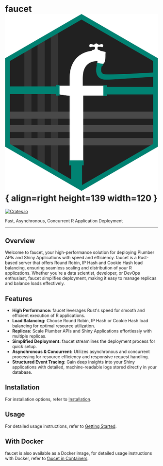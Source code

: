 # faucet ![logo](figures/faucet.png){ align=right height=139 width=120 }

<!-- badges: start -->
[![Crates.io](https://img.shields.io/crates/v/faucet-server.svg)](https://crates.io/crates/faucet-server)
<!-- badges: end -->

Fast, Asynchronous, Concurrent R Application Deployment

---

## Overview

Welcome to faucet, your high-performance solution for deploying Plumber APIs and Shiny Applications with speed and efficiency. faucet is a Rust-based server that offers Round Robin, IP Hash and Cookie Hash load balancing, ensuring seamless scaling and distribution of your R applications. Whether you're a data scientist, developer, or DevOps enthusiast, faucet simplifies deployment, making it easy to manage replicas and balance loads effectively.

## Features

- **High Performance:** faucet leverages Rust's speed for smooth and efficient execution of R applications.
- **Load Balancing:** Choose Round Robin, IP Hash or Cookie Hash load balancing for optimal resource utilization.
- **Replicas:** Scale Plumber APIs and Shiny Applications effortlessly with multiple replicas.
- **Simplified Deployment:** faucet streamlines the deployment process for quick setup.
- **Asynchronous & Concurrent:** Utilizes asynchronous and concurrent processing for resource efficiency and responsive request handling.
- **Structured Event Tracing:** Gain deep insights into your Shiny applications with detailed, machine-readable logs stored directly in your database.


## Installation

For installation options, refer to [Installation](./install.md).

## Usage

For detailed usage instructions, refer to [Getting Started](./getting_started.md).

## With Docker

faucet is also available as a Docker image, for detailed usage instructions with
Docker, refer to [faucet in Containers](./in_containers.md).
